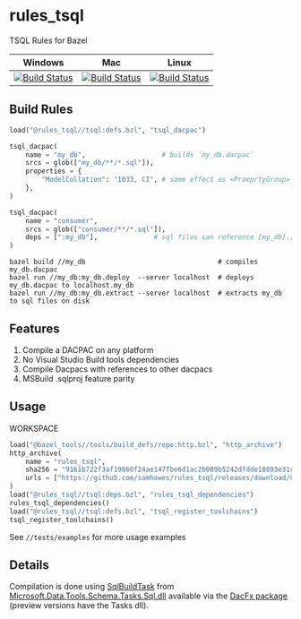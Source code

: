 # rules_tsql
TSQL Rules for Bazel

| Windows                                                                                                                                                                                                                                                  | Mac                                                                                                                                                                                                                                              | Linux                                                                                                                                                                                                                                                |
| -------------------------------------------------------------------------------------------------------------------------------------------------------------------------------------------------------------------------------------------------------- | ------------------------------------------------------------------------------------------------------------------------------------------------------------------------------------------------------------------------------------------------ | ---------------------------------------------------------------------------------------------------------------------------------------------------------------------------------------------------------------------------------------------------- |
| [![Build Status](https://dev.azure.com/samhowes/rules_msbuild/_apis/build/status/samhowes.rules_tsql?branchName=main&jobName=windows)](https://dev.azure.com/samhowes/rules_msbuild/_build/latest?definitionId=8&branchName=main&jobName=windows) | [![Build Status](https://dev.azure.com/samhowes/rules_msbuild/_apis/build/status/samhowes.rules_tsql?branchName=main&jobName=mac)](https://dev.azure.com/samhowes/rules_msbuild/_build/latest?definitionId=8&branchName=main&jobName=mac) | [![Build Status](https://dev.azure.com/samhowes/rules_msbuild/_apis/build/status/samhowes.rules_tsql?branchName=main&jobName=linux)](https://dev.azure.com/samhowes/rules_msbuild/_build/latest?definitionId=8&branchName=main&jobName=linux) |

## Build Rules
```python
load("@rules_tsql//tsql:defs.bzl", "tsql_dacpac")

tsql_dacpac(
    name = "my_db",                   # builds `my_db.dacpac`
    srcs = glob(["my_db/**/*.sql"]),
    properties = {
        "ModelCollation": "1033, CI", # same effect as <ProeprtyGroup> elements in sqlproj
    },
)

tsql_dacpac(
    name = "consumer",
    srcs = glob(["consumer/**/*.sql"]),
    deps = [":my_db"],              # sql files can reference [my_db].[dbo].[table_name]
)

```

```shell script
bazel build //my_db                                 # compiles my_db.dacpac
bazel run //my_db:my_db.deploy  --server localhost  # deploys my_db.dacpac to localhost.my_db
bazel run //my_db:my_db.extract --server localhost  # extracts my_db to sql files on disk 
```

## Features
1. Compile a DACPAC on any platform
2. No Visual Studio Build tools dependencies
3. Compile Dacpacs with references to other dacpacs
4. MSBuild .sqlproj feature parity 

## Usage
WORKSPACE
```python
load("@bazel_tools//tools/build_defs/repo:http.bzl", "http_archive")
http_archive(
    name = "rules_tsql",
    sha256 = "9161b722f3af19860f24ae147fbe6d1ac2b089b5242dfdde18893e31c6830d83",
    urls = ["https://github.com/samhowes/rules_tsql/releases/download/0.0.2/rules_tsql-0.0.2.tar.gz"],
)
load("@rules_tsql//tsql:deps.bzl", "rules_tsql_dependencies")
rules_tsql_dependencies()
load("@rules_tsql//tsql:defs.bzl", "tsql_register_toolchains")
tsql_register_toolchains()
```

See `//tests/examples` for more usage examples

## Details
Compilation is done using [SqlBuildTask](https://docs.microsoft.com/en-us/dotnet/api/microsoft.data.tools.schema.tasks.sql.sqlbuildtask?view=sql-datatools-msbuild-16) from [Microsoft.Data.Tools.Schema.Tasks.Sql.dll](https://docs.microsoft.com/en-us/dotnet/api/microsoft.data.tools.schema.tasks.sql?view=sql-datatools-msbuild-16) available via the [DacFx package](https://www.nuget.org/packages/Microsoft.SqlServer.DacFx/150.5290.2-preview) (preview versions have the Tasks dll).

